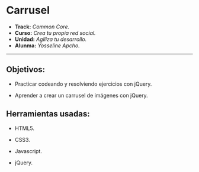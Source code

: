 #  Carrusel

* **Track:** _Common Core._
* **Curso:** _Crea tu propia red social._
* **Unidad:** _Agiliza tu desarrollo._
* **Alunma:** _Yosseline Apcho._

***

## Objetivos:

-  Practicar codeando y resolviendo ejercicios con jQuery.

- Aprender a crear un carrusel de imágenes con jQuery.

## Herramientas usadas:

- HTML5.

- CSS3.

- Javascript.

- jQuery.
